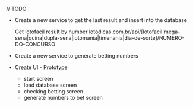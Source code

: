 // TODO

- Create a new service to get the last result and insert into the database

	Get lotofacil result by number
	lotodicas.com.br/api/[lotofacil|mega-sena|quina|dupla-sena|lotomania|timenania|dia-de-sorte]/NUMERO-DO-CONCURSO
	
- Create a new service to generate betting numbers

- Create UI - Prototype
	- start screen 
	- load database screen
	- checking betting screen
	- generate numbers to bet screen 
	
